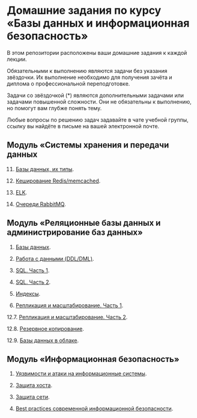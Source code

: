 # Домашние задания по курсу «Базы данных и информационная безопасность»

В этом репозитории расположены ваши домашние задания к каждой лекции. 

Обязательными к выполнению являются задачи без указания звёздочки. Их выполнение необходимо для получения зачёта и диплома о профессиональной переподготовке.

Задачи со звёздочкой (*) являются дополнительными задачами или задачами повышенной сложности. Они не обязательны к выполнению, но помогут вам глубже понять тему.

Любые вопросы по решению задач задавайте в чате учебной группы, ссылку вы найдёте в письме на вашей электронной почте.

## Модуль «Системы хранения и передачи данных

11. [Базы данных, их типы](https://github.com/netology-code/sdb-homeworks/blob/main/11-01.md).

12. [Кеширование Redis/memcached](https://github.com/netology-code/sdb-homeworks/blob/main/11-02.md).

13. [ELK](https://github.com/netology-code/sdb-homeworks/blob/main/11-03.md).

4. [Очереди RabbitMQ](https://github.com/netology-code/sdb-homeworks/blob/main/11-04.md).


## Модуль «Реляционные базы данных и администрирование баз данных»

1. [Базы данных](https://github.com/netology-code/sdb-homeworks/blob/main/12-01.md).

2. [Работа с данными (DDL/DML)](https://github.com/netology-code/sdb-homeworks/blob/main/12-02.md).

3. [SQL. Часть 1](https://github.com/netology-code/sdb-homeworks/blob/main/12-03.md).

4. [SQL. Часть 2](https://github.com/netology-code/sdb-homeworks/blob/main/12-04.md).

5. [Индексы](https://github.com/netology-code/sdb-homeworks/blob/main/12-05.md).

6. [Репликация и масштабирование. Часть 1](https://github.com/netology-code/sdb-homeworks/blob/main/12-06.md).

12.7. [Репликация и масштабирование. Часть 2](https://github.com/netology-code/sdb-homeworks/blob/main/12-07.md).

12.8. [Резервное копирование](https://github.com/netology-code/sdb-homeworks/blob/main/12-08.md).

12.9. [Базы данных в облаке](https://github.com/netology-code/sdb-homeworks/blob/main/12-09.md).


## Модуль «Информационная безопасность»

1. [Уязвимости и атаки на информационные системы](https://github.com/netology-code/sdb-homeworks/blob/main/13-01.md).

2. [Защита хоста](https://github.com/netology-code/sdb-homeworks/blob/main/13-02.md).

3. [Защита сети](https://github.com/netology-code/sdb-homeworks/blob/main/13-03.md).

4. [Best practices современной информационной безопасности]().

